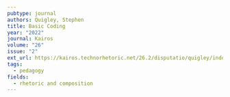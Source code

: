 ```yaml
---
pubtype: journal
authors: Quigley, Stephen
title: Basic Coding
year: "2022"
journal: Kairos
volume: "26"
issue: "2"
ext_url: https://kairos.technorhetoric.net/26.2/disputatio/quigley/index.html
tags:
  - pedagogy
fields:
  - rhetoric and composition
---
```

